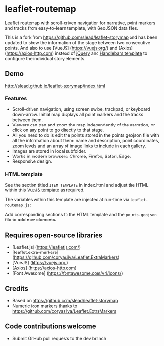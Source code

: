 # leaflet-routemap
Leaflet routemap with scroll-driven navigation for narrative, point markers and tracks from easy-to-learn template, with GeoJSON data files.

This is a fork from https://github.com/slead/leaflet-storymap and has been updated to show the information of the stage between two consecutive points. And also to use [VueJS] (https://vuejs.org/) and [Axios] (https://axios-http.com) instead of [jQuery](https://jquery.com/) and [Handlebars template](http://handlebarsjs.com/) to configure the individual story elements.

## Demo
http://slead.github.io/leaflet-storymap/index.html

### Features
- Scroll-driven navigation, using screen swipe, trackpad, or keyboard down-arrow. Initial map displays all point markers and the tracks between them.
- Viewers can pan and zoom the map independently of the narration, or click on any point to go directly to that stage.
- All you need to do is edit the points stored in the points.geojson file with all the information about them: name and description, point coordinates, zoom levels and an array of image links to include in each gallery.
- Images are stored in local subfolder.
- Works in modern browsers: Chrome, Firefox, Safari, Edge.
- Responsive design.

### HTML template
See the section titled `ITEM TEMPLATE` in index.html and adjust the HTML within this [VueJS template](http://vuejs.org/) as required. 

The variables within this template are injected at run-time via `leaflet-routemap.js`:

Add corresponding sections to the HTML template and the `points.geojson` file to add new elements.

## Requires open-source libraries
- [Leaflet.js] (https://leafletjs.com/)
- [leaflet.extra-markers] (https://github.com/coryasilva/Leaflet.ExtraMarkers)
- [VueJS] (https://vuejs.org/)
- [Axios] (https://axios-http.com)
- [Font Awesome] (https://fontawesome.com/v4/icons/)

## Credits
- Based on https://github.com/slead/leaflet-storymap
- Numeric icon markers thanks to https://github.com/coryasilva/Leaflet.ExtraMarkers 

## Code contributions welcome
- Submit GitHub pull requests to the dev branch
